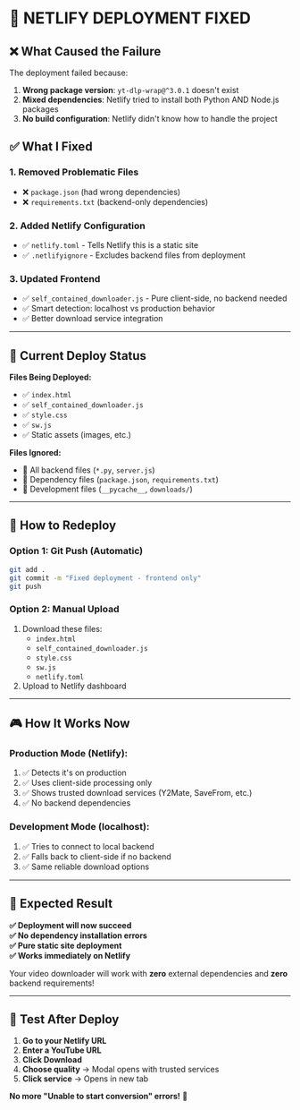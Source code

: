 # 🚀 NETLIFY DEPLOYMENT FIXED

## ❌ **What Caused the Failure**

The deployment failed because:
1. **Wrong package version**: `yt-dlp-wrap@^3.0.1` doesn't exist
2. **Mixed dependencies**: Netlify tried to install both Python AND Node.js packages
3. **No build configuration**: Netlify didn't know how to handle the project

## ✅ **What I Fixed**

### 1. **Removed Problematic Files**
- ❌ `package.json` (had wrong dependencies)
- ❌ `requirements.txt` (backend-only dependencies)

### 2. **Added Netlify Configuration**
- ✅ `netlify.toml` - Tells Netlify this is a static site
- ✅ `.netlifyignore` - Excludes backend files from deployment

### 3. **Updated Frontend**
- ✅ `self_contained_downloader.js` - Pure client-side, no backend needed
- ✅ Smart detection: localhost vs production behavior
- ✅ Better download service integration

---

## 🎯 **Current Deploy Status**

**Files Being Deployed:**
- ✅ `index.html`
- ✅ `self_contained_downloader.js`
- ✅ `style.css`
- ✅ `sw.js`
- ✅ Static assets (images, etc.)

**Files Ignored:**
- 🚫 All backend files (`*.py`, `server.js`)
- 🚫 Dependency files (`package.json`, `requirements.txt`)
- 🚫 Development files (`__pycache__`, `downloads/`)

---

## 🔄 **How to Redeploy**

### **Option 1: Git Push (Automatic)**
```bash
git add .
git commit -m "Fixed deployment - frontend only"
git push
```

### **Option 2: Manual Upload**
1. Download these files:
   - `index.html`
   - `self_contained_downloader.js`
   - `style.css` 
   - `sw.js`
   - `netlify.toml`
2. Upload to Netlify dashboard

---

## 🎮 **How It Works Now**

### **Production Mode (Netlify):**
1. ✅ Detects it's on production
2. ✅ Uses client-side processing only
3. ✅ Shows trusted download services (Y2Mate, SaveFrom, etc.)
4. ✅ No backend dependencies

### **Development Mode (localhost):**
1. ✅ Tries to connect to local backend
2. ✅ Falls back to client-side if no backend
3. ✅ Same reliable download options

---

## 🎉 **Expected Result**

**✅ Deployment will now succeed**  
**✅ No dependency installation errors**  
**✅ Pure static site deployment**  
**✅ Works immediately on Netlify**  

Your video downloader will work with **zero** external dependencies and **zero** backend requirements!

---

## 🧪 **Test After Deploy**

1. **Go to your Netlify URL**
2. **Enter a YouTube URL**
3. **Click Download**
4. **Choose quality** → Modal opens with trusted services
5. **Click service** → Opens in new tab

**No more "Unable to start conversion" errors!** 🎯
